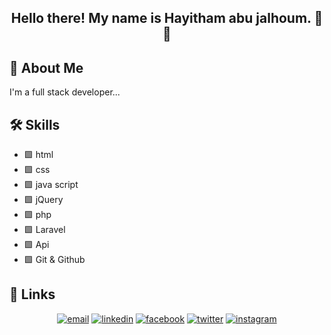 
<h2 align="center">Hello there! My name is Hayitham abu jalhoum. 👋🤓</h2>

## 🚀 About Me
I'm a full stack developer...

## 🛠 Skills
- 🟩 html
- 🟩 css
- 🟩 java script
- 🟩 jQuery
- 🟩 php
- 🟩 Laravel
- 🟩 Api
- 🟩 Git & Github

## 🔗 Links

<p align="center">
  <a href="mailto:mpho@mphomphego.co.za"><img src="https://img.icons8.com/color/32/000000/gmail.png" alt="email"/></a>
  <a href="https://www.linkedin.com/in/mphomphego"><img src="https://img.icons8.com/color/32/000000/linkedin.png" alt="linkedin"/></a>
  <a href="https://facebook.com/hayithamjal"><img src="https://img.icons8.com/color/32/facebook.png" alt="facebook"/></a>
   <a href="https://twitter.com/mphomphego"><img src="https://img.icons8.com/color/32/000000/twitter-squared.png" alt="twitter"/></a>
  <a href="https://instagram.com/mphomphego"><img src="https://img.icons8.com/color/32/instagram.png" alt="instagram"/></a>
</p>
